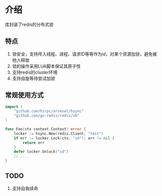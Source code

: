 # 介绍
库封装了redis的分布式锁

## 特点
1. 锁安全，支持传入线程、进程、请求ID等等作为id，对某个资源加锁，避免被他人释放
2. 锁的操作采用LUA脚本保证其原子性
3. 支持redis的cluster环境
4. 支持自旋等待尝试加锁

## 常规使用方式
``` foo.go
import (
    "github.com/hirpc/arsenal/hsync"
    "github.com/go-redis/redis/v8"
)

func Foo(ctx context.Context) error {
    locker := hsync.New(redis.Client, "test")
    if err := locker.Lock(ctx, "id"); err != nil {
        return err
    }
    defer locker.Unlock("id")
    // ....
}
```

## TODO
1. 支持自我续命